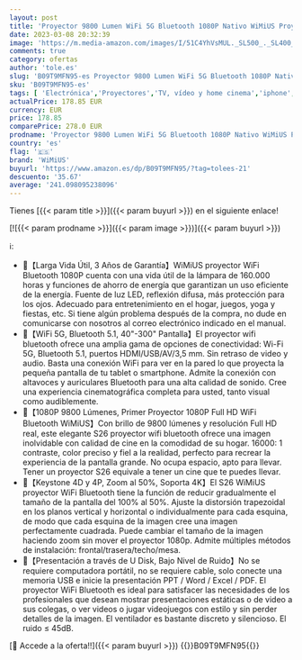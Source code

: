 ```yaml
---
layout: post
title: 'Proyector 9800 Lumen WiFi 5G Bluetooth 1080P Nativo WiMiUS Proyector Mini Portátil con Zoom Keystone Proyector Full HD 4K para Android iPhone PC Proyector LED Soporte Fire Stick TV'
date: 2023-03-08 20:32:39
image: 'https://m.media-amazon.com/images/I/51C4YhVsMUL._SL500_._SL400_.jpg'
comments: true
category: ofertas
author: 'tole.es'
slug: 'B09T9MFN95-es Proyector 9800 Lumen WiFi 5G Bluetooth 1080P Nativo WiMiUS...'
sku: 'B09T9MFN95-es'
tags: [ 'Electrónica','Proyectores','TV, vídeo y home cinema','iphone','wimius','🇪🇸', ]
actualPrice: 178.85 EUR
currency: EUR
price: 178.85
comparePrice: 278.0 EUR
prodname: 'Proyector 9800 Lumen WiFi 5G Bluetooth 1080P Nativo WiMiUS Proyector Mini Portátil con Zoom Keystone Proyector Full HD 4K para Android iPhone PC Proyector LED Soporte Fire Stick TV'
country: 'es'
flag: '🇪🇸'
brand: 'WiMiUS'
buyurl: 'https://www.amazon.es/dp/B09T9MFN95/?tag=tolees-21'
descuento: '35.67'
average: '241.098095238096'
---
```


Tienes [{{< param title >}}]({{< param buyurl >}}) en el siguiente enlace!

[![{{< param prodname >}}]({{< param image >}})]({{< param buyurl >}})

ℹ️:

- 🌺【Larga Vida Útil, 3 Años de Garantía】WiMiUS proyector WiFi Bluetooth 1080P cuenta con una vida útil de la lámpara de 160.000 horas y funciones de ahorro de energía que garantizan un uso eficiente de la energía. Fuente de luz LED, reflexión difusa, más protección para los ojos. Adecuado para entretenimiento en el hogar, juegos, yoga y fiestas, etc. Si tiene algún problema después de la compra, no dude en comunicarse con nosotros al correo electrónico indicado en el manual.
- 🌺【WiFi 5G, Bluetooth 5.1, 40"-300" Pantalla】El proyector wifi bluetooth ofrece una amplia gama de opciones de conectividad: Wi-Fi 5G, Bluetooth 5.1, puertos HDMI/USB/AV/3,5 mm. Sin retraso de video y audio. Basta una conexión WiFi para ver en la pared lo que proyecta la pequeña pantalla de tu tablet o smartphone. Admite la conexión con altavoces y auriculares Bluetooth para una alta calidad de sonido. Cree una experiencia cinematográfica completa para usted, tanto visual como audiblemente.
- 🌺【1080P 9800 Lúmenes, Primer Proyector 1080P Full HD WiFi Bluetooth WiMiUS】Con brillo de 9800 lúmenes y resolución Full HD real, este elegante S26 proyector wifi bluetooth ofrece una imagen inolvidable con calidad de cine en la comodidad de su hogar. 16000: 1 contraste, color preciso y fiel a la realidad, perfecto para recrear la experiencia de la pantalla grande. No ocupa espacio, apto para llevar. Tener un proyector S26 equivale a tener un cine que te puedes llevar.
- 🌺【Keystone 4D y 4P, Zoom al 50%, Soporta 4K】El S26 WiMiUS proyector WiFi Bluetooth tiene la función de reducir gradualmente el tamaño de la pantalla del 100% al 50%. Ajuste la distorsión trapezoidal en los planos vertical y horizontal o individualmente para cada esquina, de modo que cada esquina de la imagen cree una imagen perfectamente cuadrada. Puede cambiar el tamaño de la imagen haciendo zoom sin mover el proyector 1080p. Admite múltiples métodos de instalación: frontal/trasera/techo/mesa.
- 🌺【Presentación a través de U Disk, Bajo Nivel de Ruido】No se requiere computadora portátil, no se requiere cable, solo conecte una memoria USB e inicie la presentación PPT / Word / Excel / PDF. El proyector WiFi Bluetooth es ideal para satisfacer las necesidades de los profesionales que desean mostrar presentaciones estáticas o de video a sus colegas, o ver videos o jugar videojuegos con estilo y sin perder detalles de la imagen. El ventilador es bastante discreto y silencioso. El ruido ≤ 45dB.

[🛒 Accede a la oferta!!]({{< param buyurl >}})
{{<world>}}B09T9MFN95{{</world>}}
